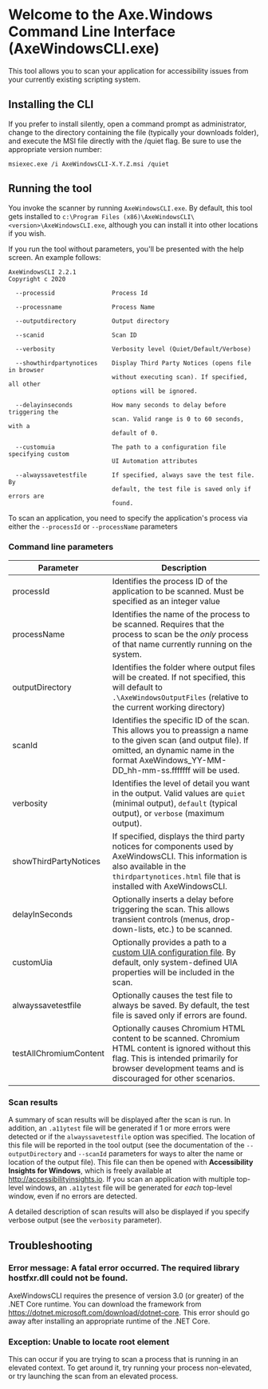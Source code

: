 ﻿# Welcome to the Axe.Windows Command Line Interface (AxeWindowsCLI.exe)

This tool allows you to scan your application for accessibility issues from your currently existing scripting system.

## Installing the CLI

If you prefer to install silently, open a command prompt as administrator, change to the directory containing the file (typically your downloads folder), and execute the MSI file directly with the /quiet flag. Be sure to use the appropriate version number:

```
msiexec.exe /i AxeWindowsCLI-X.Y.Z.msi /quiet
```

## Running the tool
You invoke the scanner by running `AxeWindowsCLI.exe`. By default, this tool gets installed to `c:\Program Files (x86)\AxeWindowsCLI\<version>\AxeWindowsCLI.exe`, although you can install it into other locations if you wish.

If you run the tool without parameters, you'll be presented with the help screen. An example follows:

```
AxeWindowsCLI 2.2.1
Copyright c 2020

  --processid                Process Id

  --processname              Process Name

  --outputdirectory          Output directory

  --scanid                   Scan ID

  --verbosity                Verbosity level (Quiet/Default/Verbose)

  --showthirdpartynotices    Display Third Party Notices (opens file in browser
                             without executing scan). If specified, all other
                             options will be ignored.

  --delayinseconds           How many seconds to delay before triggering the
                             scan. Valid range is 0 to 60 seconds, with a
                             default of 0.

  --customuia                The path to a configuration file specifying custom
                             UI Automation attributes

  --alwayssavetestfile       If specified, always save the test file. By
                             default, the test file is saved only if errors are
                             found.
```

To scan an application, you need to specify the application's process via either the `--processId` or `--processName` parameters

### Command line parameters

Parameter|Description
---|---
processId|Identifies the process ID of the application to be scanned. Must be specified as an integer value
processName|Identifies the name of the process to be scanned. Requires that the process to scan be the _only_ process of that name currently running on the system.
outputDirectory|Identifies the folder where output files will be created. If not specified, this will default to `.\AxeWindowsOutputFiles` (relative to the current working directory)
scanId|Identifies the specific ID of the scan. This allows you to preassign a name to the given scan (and output file). If omitted, an dynamic name in the format AxeWindows_YY-MM-DD_hh-mm-ss.fffffff will be used.
verbosity|Identifies the level of detail you want in the output. Valid values are `quiet` (minimal output), `default` (typical output), or `verbose` (maximum output).
showThirdPartyNotices|If specified, displays the third party notices for components used by AxeWindowsCLI. This information is also available in the `thirdpartynotices.html` file that is installed with AxeWindowsCLI.
delayInSeconds|Optionally inserts a delay before triggering the scan. This allows transient controls (menus, drop-down-lists, etc.) to be scanned.
customUia|Optionally provides a path to a [custom UIA configuration file](../../docs/CustomUIA.md). By default, only system-defined UIA properties will be included in the scan.
alwayssavetestfile|Optionally causes the test file to always be saved. By default, the test file is saved only if errors are found.
testAllChromiumContent|Optionally causes Chromium HTML content to be scanned. Chromium HTML content is ignored without this flag. This is intended primarily for browser development teams and is discouraged for other scenarios.

### Scan results
A summary of scan results will be displayed after the scan is run. In addition, an `.a11ytest` file will be generated if 1 or more errors were detected or if the `alwayssavetestfile` option was specified. The location of this file will be reported in the tool output (see the documentation of the `--outputDirectory` and `--scanId` parameters for ways to alter the name or location of the output file). This file can then be opened with **Accessibility Insights for Windows**, which is freely available at http://accessibilityinsights.io. If you scan an application with multiple top-level windows, an `.a11ytest` file will be generated for _each_ top-level window, even if no errors are detected.

A detailed description of scan results will also be displayed if you specify verbose output (see the `verbosity` parameter).

## Troubleshooting

### Error message: A fatal error occurred. The required library hostfxr.dll could not be found.
AxeWindowsCLI requires the presence of version 3.0 (or greater) of the .NET Core runtime. You can download the framework from https://dotnet.microsoft.com/download/dotnet-core. This error should go away after installing an appropriate runtime of the .NET Core.

### Exception: Unable to locate root element
This can occur if you are trying to scan a process that is running in an elevated context. To get around it, try running your process non-elevated, or try launching the scan from an elevated process.
